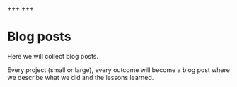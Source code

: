 +++
+++

# Blog posts

Here we will collect blog posts.

Every project (small or large), every outcome will become a blog post where we
describe what we did and the lessons learned.

